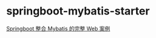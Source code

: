# springboot-mybatis-starter
[Springboot 整合 Mybatis 的完整 Web 案例](https://yq.aliyun.com/articles/69401?spm=5176.100239.blogcont5831.12.6akR6U#)
